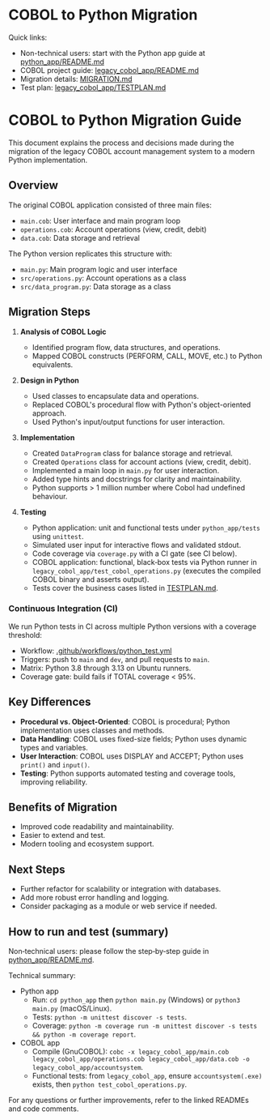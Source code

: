 # COBOL to Python Migration

Quick links:
- Non-technical users: start with the Python app guide at [python_app/README.md](./python_app/README.md)
- COBOL project guide: [legacy_cobol_app/README.md](./legacy_cobol_app/README.md)
- Migration details: [MIGRATION.md](./MIGRATION.md)
- Test plan: [legacy_cobol_app/TESTPLAN.md](./legacy_cobol_app/TESTPLAN.md)

# COBOL to Python Migration Guide

This document explains the process and decisions made during the migration of the legacy COBOL account management system to a modern Python implementation.

## Overview

The original COBOL application consisted of three main files:
- `main.cob`: User interface and main program loop
- `operations.cob`: Account operations (view, credit, debit)
- `data.cob`: Data storage and retrieval

The Python version replicates this structure with:
- `main.py`: Main program logic and user interface
- `src/operations.py`: Account operations as a class
- `src/data_program.py`: Data storage as a class

## Migration Steps

1. **Analysis of COBOL Logic**
   - Identified program flow, data structures, and operations.
   - Mapped COBOL constructs (PERFORM, CALL, MOVE, etc.) to Python equivalents.

2. **Design in Python**
   - Used classes to encapsulate data and operations.
   - Replaced COBOL's procedural flow with Python's object-oriented approach.
   - Used Python's input/output functions for user interaction.

3. **Implementation**
   - Created `DataProgram` class for balance storage and retrieval.
   - Created `Operations` class for account actions (view, credit, debit).
   - Implemented a main loop in `main.py` for user interaction.
   - Added type hints and docstrings for clarity and maintainability.
   - Python supports > 1 million number where Cobol had undefined behaviour.

4. **Testing**
   - Python application: unit and functional tests under `python_app/tests` using `unittest`.
   - Simulated user input for interactive flows and validated stdout.
   - Code coverage via `coverage.py` with a CI gate (see CI below).
   - COBOL application: functional, black‑box tests via Python runner in `legacy_cobol_app/test_cobol_operations.py` (executes the compiled COBOL binary and asserts output).
   - Tests cover the business cases listed in [TESTPLAN.md](./legacy_cobol_app/TESTPLAN.md).

### Continuous Integration (CI)

We run Python tests in CI across multiple Python versions with a coverage threshold:
- Workflow: [.github/workflows/python_test.yml](./.github/workflows/python_test.yml)
- Triggers: push to `main` and `dev`, and pull requests to `main`.
- Matrix: Python 3.8 through 3.13 on Ubuntu runners.
- Coverage gate: build fails if TOTAL coverage < 95%.


## Key Differences

- **Procedural vs. Object-Oriented**: COBOL is procedural; Python implementation uses classes and methods.
- **Data Handling**: COBOL uses fixed-size fields; Python uses dynamic types and variables.
- **User Interaction**: COBOL uses DISPLAY and ACCEPT; Python uses `print()` and `input()`.
- **Testing**: Python supports automated testing and coverage tools, improving reliability.

## Benefits of Migration

- Improved code readability and maintainability.
- Easier to extend and test.
- Modern tooling and ecosystem support.

## Next Steps

- Further refactor for scalability or integration with databases.
- Add more robust error handling and logging.
- Consider packaging as a module or web service if needed.

## How to run and test (summary)

Non‑technical users: please follow the step‑by‑step guide in [python_app/README.md](./python_app/README.md).

Technical summary:
- Python app
   - Run: `cd python_app` then `python main.py` (Windows) or `python3 main.py` (macOS/Linux).
   - Tests: `python -m unittest discover -s tests`.
   - Coverage: `python -m coverage run -m unittest discover -s tests && python -m coverage report`.
- COBOL app
   - Compile (GnuCOBOL): `cobc -x legacy_cobol_app/main.cob legacy_cobol_app/operations.cob legacy_cobol_app/data.cob -o legacy_cobol_app/accountsystem`.
   - Functional tests: from `legacy_cobol_app`, ensure `accountsystem(.exe)` exists, then `python test_cobol_operations.py`.

For any questions or further improvements, refer to the linked READMEs and code comments.
